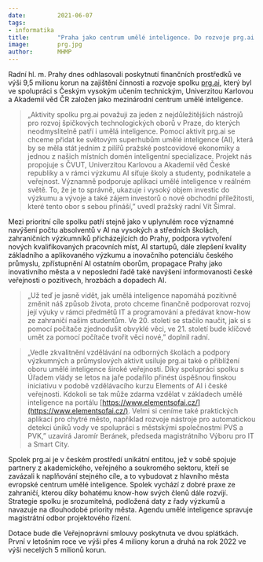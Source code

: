```yaml
---
date:         2021-06-07
tags:         
- informatika
title:        "Praha jako centrum umělé inteligence. Do rozvoje prg.ai pošle přes 9 milionů"
image: 	      prg.jpg
author:       MHMP
---
```


Radní hl. m. Prahy dnes odhlasovali poskytnutí finančních prostředků ve výši 9,5 milionu korun na zajištění činnosti a rozvoje spolku [prg.ai](http://prg.ai/), který byl ve spolupráci s Českým vysokým učením technickým, Univerzitou Karlovou a Akademií věd ČR založen jako mezinárodní centrum umělé inteligence.

> „Aktivity spolku prg.ai považuji za jeden z nejdůležitějších nástrojů pro rozvoj špičkových technologických oborů v Praze, do kterých neodmyslitelně patří i umělá inteligence. Pomocí aktivit prg.ai se chceme přidat ke světovým superhubům umělé inteligence (AI), která by se měla stát jedním z pilířů pražské postcovidové ekonomiky a jednou z našich místních domén inteligentní specializace. Projekt nás propojuje s ČVUT, Univerzitou Karlovou a Akademií věd České republiky a v rámci výzkumu AI síťuje školy a studenty, podnikatele a veřejnost. Významně podporuje aplikaci umělé inteligence v reálném světě. To, že je to správně, ukazuje i vysoký objem investic do výzkumu a vývoje a také zájem investorů o nové obchodní příležitosti, které tento obor s sebou přináší,” uvedl pražský radní Vít Šimral.   

Mezi prioritní cíle spolku patří stejně jako v uplynulém roce významné navýšení počtu absolventů v AI na vysokých a středních školách, zahraničních výzkumníků přicházejících do Prahy, podpora vytvoření nových kvalifikovaných pracovních míst, AI startupů, dále zlepšení kvality základního a aplikovaného výzkumu a inovačního potenciálu českého průmyslu, zpřístupnění AI ostatním oborům, propagace Prahy jako inovativního města a v neposlední řadě také navýšení informovanosti české veřejnosti o pozitivech, hrozbách a dopadech AI.

> „Už teď je jasně vidět, jak umělá inteligence napomáhá pozitivně změnit náš způsob života, proto chceme finančně podporovat rozvoj její výuky v rámci předmětů IT a programování a předávat know-how ze zahraničí našim studentům. Ve 20. století se stačilo naučit, jak si s pomocí počítače zjednodušit obvyklé věci, ve 21. století bude klíčové umět za pomocí počítače tvořit věci nové,” doplnil radní.

> „Vedle zkvalitnění vzdělávání na odborných školách a podpory výzkumných a průmyslových aktivit usiluje prg.ai také o přiblížení oboru umělé inteligence široké veřejnosti. Díky spolupráci spolku s Úřadem vlády se letos na jaře podařilo přinést úspěšnou finskou iniciativu v podobě vzdělávacího kurzu Elements of AI i české veřejnosti. Kdokoli se tak může zdarma vzdělat v základech umělé inteligence na portálu [https://www.elementsofai.cz/](https://www.elementsofai.cz/). Velmi si ceníme také praktických aplikací pro chytré město, například rozvoje nástroje pro automatickou detekci úniků vody ve spolupráci s městskými společnostmi PVS a PVK,” uzavírá Jaromír Beránek, předseda magistrátního Výboru pro IT a Smart City.

Spolek prg.ai je v českém prostředí unikátní entitou, jež v sobě spojuje partnery z akademického, veřejného a soukromého sektoru, kteří se zavázali k naplňování stejného cíle, a to vybudovat z hlavního města evropské centrum umělé inteligence. Spolek vychází z dobré praxe ze zahraničí, kterou díky bohatému know-how svých členů dále rozvíjí. Strategie spolku je srozumitelná, podložená daty z řady výzkumů a navazuje na dlouhodobé priority města. Agendu umělé inteligence spravuje magistrátní odbor projektového řízení.

Dotace bude dle Veřejnoprávní smlouvy poskytnuta ve dvou splátkách. První v letošním roce ve výši přes 4 miliony korun a druhá na rok 2022 ve výši necelých 5 milionů korun.
